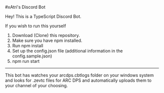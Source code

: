 #xAtri's Discord Bot

Hey! This is a TypeScript Discord Bot.

If you wish to run this yourself

1. Download (Clone) this repository.
2. Make sure you have npm installed.
3. Run npm install
4. Set up the config.json file (additional information in the config.sample.json)
5. npm run start

---

This bot has watches your arcdps.cbtlogs folder on your windows system and looks for .zevtc files for ARC DPS and automatically uploads them to your channel of your choosing.
